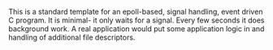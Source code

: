 This is a standard template for an epoll-based, signal handling,
event driven C program. It is minimal- it only waits for a signal.
Every few seconds it does background work. A real application
would put some application logic in and handling of additional
file descriptors.
